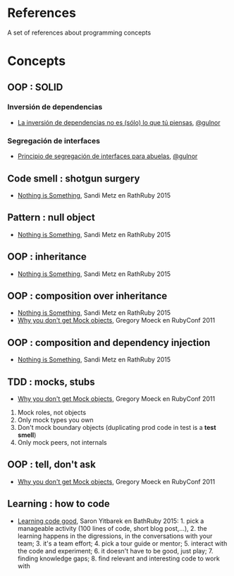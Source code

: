 # References

A set of references about programming concepts

# Concepts

## OOP : SOLID 

### Inversión de dependencias

- [La inversión de dependencias no es (sólo) lo que tú piensas](http://blog.koalite.com/2015/04/la-inversion-de-dependencias-no-es-solo-lo-que-tu-piensas), [@gulnor](https://twitter.com/gulnor)

### Segregación de interfaces

- [Principio de segregación de interfaces para abuelas](http://blog.koalite.com/2015/04/principio-de-segregacion-de-interfaces-para-abuelas), [@gulnor](https://twitter.com/gulnor)

## Code smell : shotgun surgery

- [Nothing is Something](https://www.youtube.com/watch?v=9lv2lBq6x4A&t=910), Sandi Metz en RathRuby 2015

## Pattern : null object

- [Nothing is Something](https://www.youtube.com/watch?v=9lv2lBq6x4A&t=1065), Sandi Metz en RathRuby 2015

## OOP : inheritance

- [Nothing is Something](https://www.youtube.com/watch?v=9lv2lBq6x4A&t=1860), Sandi Metz en RathRuby 2015

## OOP : composition over inheritance

- [Nothing is Something](https://www.youtube.com/watch?v=9lv2lBq6x4A&t=2105), Sandi Metz en RathRuby 2015
- [Why you don't get Mock objects](https://www.youtube.com/watch?v=R9FOchgTtLM&t=645), Gregory Moeck en RubyConf 2011

## OOP : composition and dependency injection

- [Nothing is Something](https://www.youtube.com/watch?v=9lv2lBq6x4A&t=2305), Sandi Metz en RathRuby 2015

## TDD : mocks, stubs

- [Why you don't get Mock objects](https://www.youtube.com/watch?v=R9FOchgTtLM&t=450), Gregory Moeck en RubyConf 2011
1. Mock roles, not objects
2. Only mock types you own
3. Don't mock boundary objects (duplicating prod code in test is a **test smell**)
4. Only mock peers, not internals

## OOP : tell, don't ask

- [Why you don't get Mock objects](https://www.youtube.com/watch?v=R9FOchgTtLM&t=540), Gregory Moeck en RubyConf 2011

## Learning : how to code

- [Learning code good](https://www.youtube.com/watch?v=-nsnAYRqYLA), Saron Yitbarek en BathRuby 2015: 1. pick a manageable activity (100 lines of code, short blog post,...), 2. the learning happens in the digressions, in the conversations with your team; 3. it's a team effort; 4. pick a tour guide or mentor; 5. interact with the code and experiment; 6. it doesn't have to be good, just play; 7. finding knowledge gaps; 8. find relevant and interesting code to work with


